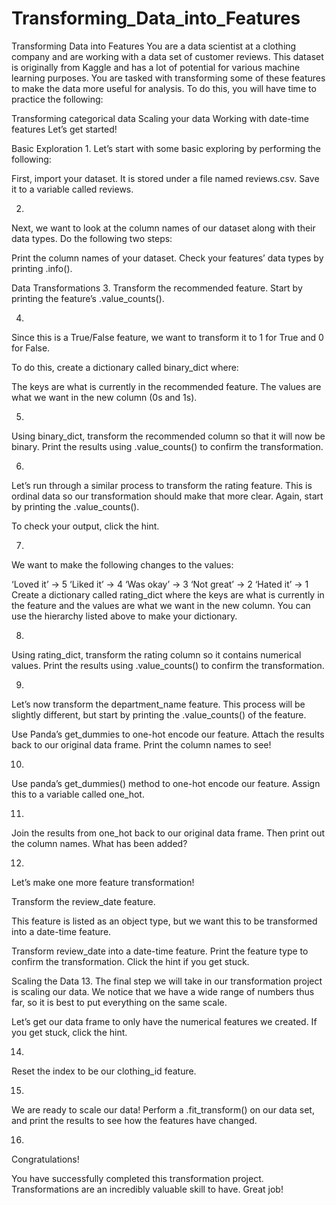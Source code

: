 # Transforming_Data_into_Features

Transforming Data into Features
You are a data scientist at a clothing company and are working with a data set of customer reviews. 
This dataset is originally from Kaggle and has a lot of potential for various machine learning purposes. 
You are tasked with transforming some of these features to make the data more useful for analysis. To do this, you will have time to practice the following:

Transforming categorical data
Scaling your data
Working with date-time features
Let’s get started!


Basic Exploration
1.
Let’s start with some basic exploring by performing the following:

First, import your dataset. It is stored under a file named reviews.csv. Save it to a variable called reviews.


2.
Next, we want to look at the column names of our dataset along with their data types. Do the following two steps:

Print the column names of your dataset.
Check your features’ data types by printing .info().


Data Transformations
3.
Transform the recommended feature. Start by printing the feature’s .value_counts().



4.
Since this is a True/False feature, we want to transform it to 1 for True and 0 for False.

To do this, create a dictionary called binary_dict where:

The keys are what is currently in the recommended feature.
The values are what we want in the new column (0s and 1s).



5.
Using binary_dict, transform the recommended column so that it will now be binary. Print the results using .value_counts() to confirm the transformation.


6.
Let’s run through a similar process to transform the rating feature. This is ordinal data so our transformation should make that more clear. Again, start by printing the .value_counts().

To check your output, click the hint.



7.
We want to make the following changes to the values:

‘Loved it’ → 5
‘Liked it’ → 4
‘Was okay’ → 3
‘Not great’ → 2
‘Hated it’ → 1
Create a dictionary called rating_dict where the keys are what is currently in the feature and the values are what we want in the new column. You can use the hierarchy listed above to make your dictionary.



8.
Using rating_dict, transform the rating column so it contains numerical values. Print the results using .value_counts() to confirm the transformation.


9.
Let’s now transform the department_name feature. This process will be slightly different, but start by printing the .value_counts() of the feature.

Use Panda’s get_dummies to one-hot encode our feature.
Attach the results back to our original data frame.
Print the column names to see!


10.
Use panda’s get_dummies() method to one-hot encode our feature. Assign this to a variable called one_hot.



11.
Join the results from one_hot back to our original data frame. Then print out the column names. What has been added?



12.
Let’s make one more feature transformation!

Transform the review_date feature.

This feature is listed as an object type, but we want this to be transformed into a date-time feature.

Transform review_date into a date-time feature.
Print the feature type to confirm the transformation.
Click the hint if you get stuck.



Scaling the Data
13.
The final step we will take in our transformation project is scaling our data. We notice that we have a wide range of numbers thus far, so it is best to put everything on the same scale.

Let’s get our data frame to only have the numerical features we created. If you get stuck, click the hint.



14.
Reset the index to be our clothing_id feature.



15.
We are ready to scale our data! Perform a .fit_transform() on our data set, and print the results to see how the features have changed.

16.
Congratulations!

You have successfully completed this transformation project. Transformations are an incredibly valuable skill to have. Great job!
